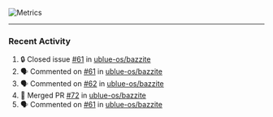 ![Metrics](https://metrics.lecoq.io/KyleGospo?template=classic&base=header%2C%20activity%2C%20community%2C%20repositories%2C%20metadata&base.indepth=false&base.hireable=false&base.skip=false&config.timezone=America%2FLos_Angeles)

---
### Recent Activity
<!--START_SECTION:activity-->
1. 🔒 Closed issue [#61](https://github.com/ublue-os/bazzite/issues/61) in [ublue-os/bazzite](https://github.com/ublue-os/bazzite)
2. 🗣 Commented on [#61](https://github.com/ublue-os/bazzite/issues/61#issuecomment-1650665174) in [ublue-os/bazzite](https://github.com/ublue-os/bazzite)
3. 🗣 Commented on [#62](https://github.com/ublue-os/bazzite/issues/62#issuecomment-1650434614) in [ublue-os/bazzite](https://github.com/ublue-os/bazzite)
4. 🎉 Merged PR [#72](https://github.com/ublue-os/bazzite/pull/72) in [ublue-os/bazzite](https://github.com/ublue-os/bazzite)
5. 🗣 Commented on [#61](https://github.com/ublue-os/bazzite/issues/61#issuecomment-1650170607) in [ublue-os/bazzite](https://github.com/ublue-os/bazzite)
<!--END_SECTION:activity-->
